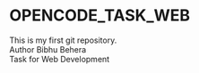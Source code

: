 # OPENCODE_TASK_WEB
This is my first git repository.
<br>
Author Bibhu Behera
<br>
Task for Web Development

